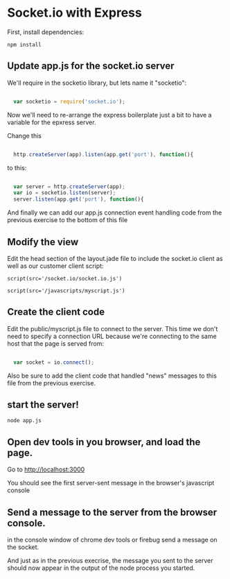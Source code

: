 # Socket.io with Express

First, install dependencies:

`
npm install
`

## Update app.js for the socket.io server

We'll require in the socketio library, but lets name it "socketio":

```javascript

  var socketio = require('socket.io');
```

Now we'll need to re-arrange the express boilerplate just a bit to have a variable for the epxress server.

Change this

```javascript

  http.createServer(app).listen(app.get('port'), function(){

```

to this:

```javascript

  var server = http.createServer(app);
  var io = socketio.listen(server);
  server.listen(app.get('port'), function(){

```


And finally we can add our app.js connection event handling code from the previous exercise to the bottom of this file



## Modify the view

Edit the head section of the layout.jade file to include the socket.io client as well as our customer client script:

`
    script(src='/socket.io/socket.io.js')
`

`
   script(src='/javascripts/myscript.js')
`


## Create the client code

Edit the public/myscript.js file to connect to the server.  This time we don't need to specify a connection URL because we're connecting to the same host that the page is served from:


```javascript

  var socket = io.connect();
```

Also be sure to add the client code that handled "news" messages to this file from the previous exercise.


## start the server!

`
node app.js
`

## Open dev tools in you browser, and load the page.

Go to [http://localhost:3000](http://localhost:3000)

You should see the first server-sent message in the browser's javascript console

## Send a message to the server from the browser console.

in the console window of chrome dev tools or firebug send a message on the socket.

And just as in the previous execrise, the message you sent to the server should now appear in the output of the node process you started.




